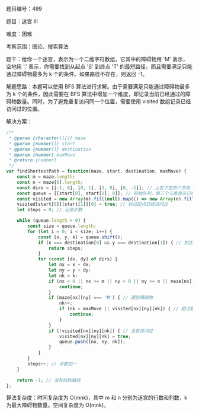 题目编号：499

题目：迷宫 III

难度：困难

考察范围：图论、搜索算法

题干：给你一个迷宫，表示为一个二维字符数组，它其中的障碍物用 'M' 表示，空地用 '.' 表示，你需要找到从起点 'S' 到终点 'T' 的最短路径，而且需要满足只能通过障碍物最多为 k 个的条件。如果路径不存在，则返回 -1。

解题思路：本题可以使用 BFS 算法进行求解。由于需要满足只能通过障碍物最多为 k 个的条件，因此需要在 BFS 算法中增加一个维度，即记录当前已经通过的障碍物数量。同时，为了避免重复访问同一个位置，需要使用 visited 数组记录已经访问过的位置。

解决方案：

```javascript
/**
 * @param {character[][]} maze
 * @param {number[]} start
 * @param {number[]} destination
 * @param {number} maxMove
 * @return {number}
 */
var findShortestPath = function(maze, start, destination, maxMove) {
    const m = maze.length;
    const n = maze[0].length;
    const dirs = [[-1, 0], [0, 1], [1, 0], [0, -1]]; // 上右下左四个方向
    const queue = [[start[0], start[1], 0]]; // 初始队列，第三个元素表示已经通过的障碍物数量
    const visited = new Array(m).fill(null).map(() => new Array(n).fill(null).map(() => new Array(maxMove + 1).fill(false))); // visited 数组，第三个维度表示已经通过的障碍物数量
    visited[start[0]][start[1]][0] = true; // 标记起点已经访问过
    let steps = 0; // 记录步数

    while (queue.length > 0) {
        const size = queue.length;
        for (let i = 0; i < size; i++) {
            const [x, y, k] = queue.shift();
            if (x === destination[0] && y === destination[1]) { // 到达终点，返回步数
                return steps;
            }
            for (const [dx, dy] of dirs) {
                let nx = x + dx;
                let ny = y + dy;
                let nk = k;
                if (nx < 0 || nx >= m || ny < 0 || ny >= n || maze[nx][ny] === '#') { // 越界或者遇到障碍物
                    continue;
                }
                if (maze[nx][ny] === 'M') { // 遇到障碍物
                    nk++;
                    if (nk > maxMove || visited[nx][ny][nk]) { // 超过最大障碍物数量或者已经访问过
                        continue;
                    }
                }
                if (!visited[nx][ny][nk]) { // 没有访问过
                    visited[nx][ny][nk] = true;
                    queue.push([nx, ny, nk]);
                }
            }
        }
        steps++; // 步数加一
    }

    return -1; // 没有找到路径
};
```

算法复杂度：时间复杂度为 O(mnk)，其中 m 和 n 分别为迷宫的行数和列数，k 为最大障碍物数量。空间复杂度为 O(mnk)。
